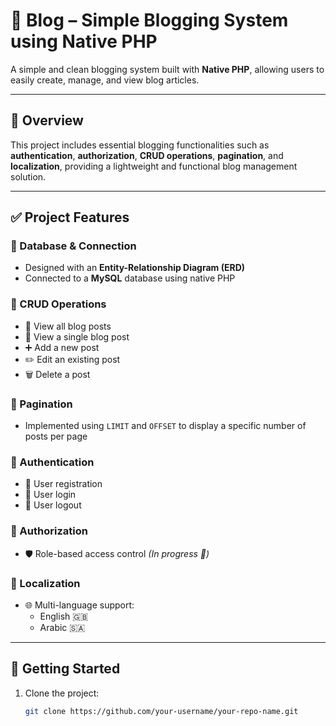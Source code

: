 # 📝 Blog – Simple Blogging System using Native PHP

A simple and clean blogging system built with **Native PHP**, allowing users to easily create, manage, and view blog articles.

---

## 📌 Overview

This project includes essential blogging functionalities such as **authentication**, **authorization**, **CRUD operations**, **pagination**, and **localization**, providing a lightweight and functional blog management solution.

---

## ✅ Project Features

### 🔹 Database & Connection
- Designed with an **Entity-Relationship Diagram (ERD)**
- Connected to a **MySQL** database using native PHP

### 🔹 CRUD Operations
- 📰 View all blog posts
- 📄 View a single blog post
- ➕ Add a new post
- ✏️ Edit an existing post
- 🗑️ Delete a post

### 🔹 Pagination
- Implemented using `LIMIT` and `OFFSET` to display a specific number of posts per page

### 🔹 Authentication
- 🔐 User registration
- 🔑 User login
- 🚪 User logout

### 🔹 Authorization
- 🛡️ Role-based access control *(In progress 🚧)*

### 🔹 Localization
- 🌐 Multi-language support:
  - English 🇬🇧
  - Arabic 🇸🇦

---

## 🚀 Getting Started

1. Clone the project:
   ```bash
   git clone https://github.com/your-username/your-repo-name.git
